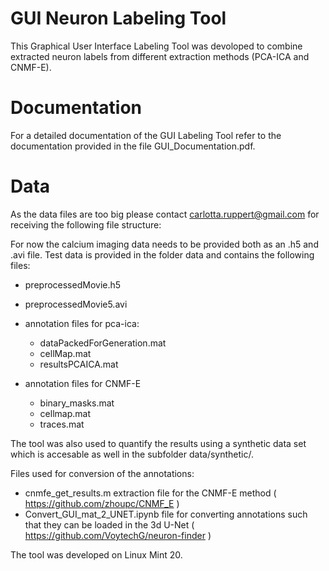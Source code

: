# GUI Neuron Labeling Tool

This Graphical User Interface Labeling Tool was devoloped to combine extracted neuron labels from different extraction methods (PCA-ICA and CNMF-E). 

# Documentation
For a detailed documentation of the GUI Labeling Tool refer to the documentation provided in the file GUI_Documentation.pdf. 

# Data
As the data files are too big please contact carlotta.ruppert@gmail.com for receiving the following file structure: 

For now the calcium imaging data needs to be provided both as an .h5 and .avi file. Test data is provided in the folder data and contains the following files:
- preprocessedMovie.h5
- preprocessedMovie5.avi

- annotation files for pca-ica:
    - dataPackedForGeneration.mat
    - cellMap.mat
    - resultsPCAICA.mat
    
- annotation files for CNMF-E
    - binary_masks.mat
    - cellmap.mat
    - traces.mat
    
 The tool was also used to quantify the results using a synthetic data set which is accesable as well in the subfolder data/synthetic/.
 
 Files used for conversion of the annotations:
 - cnmfe_get_results.m extraction file for the CNMF-E method ( https://github.com/zhoupc/CNMF_E ) 
 - Convert_GUI_mat_2_UNET.ipynb file for converting annotations such that they can be loaded in the 3d U-Net ( https://github.com/VoytechG/neuron-finder )

The tool was developed on Linux Mint 20.
